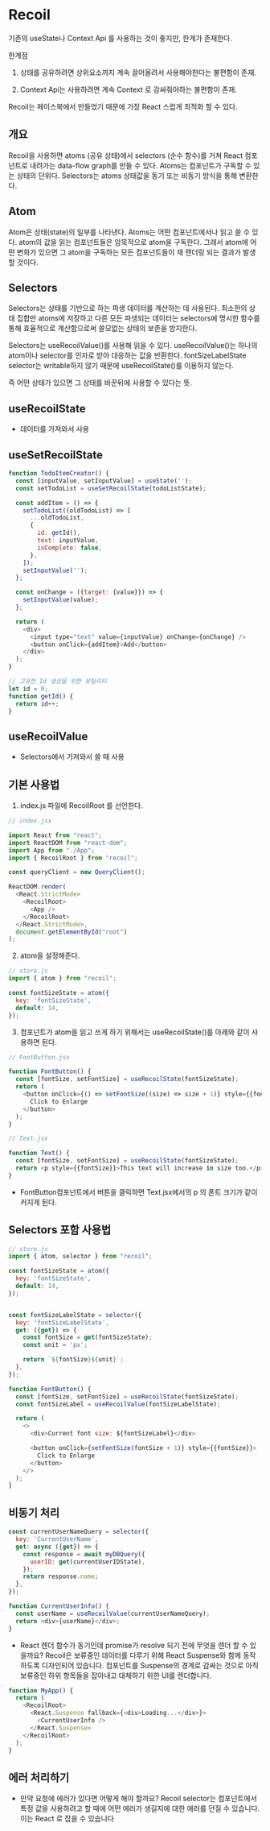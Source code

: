 # Recoil

기존의 useState나 Context Api 를 사용하는 것이 좋지만, 한계가 존재한다.

한계점

1. 상태를 공유하려면 상위요소까지 계속 끌어올려서 사용해야한다는 불편함이 존재.

2. Context Api는 사용하려면 계속 Context 로 감싸줘야하는 불편함이 존재.  


Recoil는 페이스북에서 만들었기 때문에 가장 React 스럽게 최적화 할 수 있다.

## 개요

Recoil을 사용하면 atoms (공유 상태)에서 selectors (순수 함수)를 거쳐 React 컴포넌트로 내려가는 data-flow graph를 만들 수 있다. Atoms는 컴포넌트가 구독할 수 있는 상태의 단위다. Selectors는 atoms 상태값을 동기 또는 비동기 방식을 통해 변환한다.

## Atom

Atom은 상태(state)의 일부를 나타낸다. Atoms는 어떤 컴포넌트에서나 읽고 쓸 수 있다. atom의 값을 읽는 컴포넌트들은 암묵적으로 atom을 구독한다. 그래서 atom에 어떤 변화가 있으면 그 atom을 구독하는 모든 컴포넌트들이 재 렌더링 되는 결과가 발생할 것이다.

## Selectors

Selectors는 상태를 기반으로 하는 파생 데이터를 계산하는 데 사용된다. 최소한의 상태 집합만 atoms에 저장하고 다른 모든 파생되는 데이터는 selectors에 명시한 함수를 통해 효율적으로 계산함으로써 쓸모없는 상태의 보존을 방지한다.

Selectors는 useRecoilValue()를 사용해 읽을 수 있다. useRecoilValue()는 하나의 atom이나 selector를 인자로 받아 대응하는 값을 반환한다. fontSizeLabelState selector는 writable하지 않기 때문에 useRecoilState()를 이용하지 않는다.

즉 어떤 상태가 있으면 그 상태를 바꾼뒤에 사용할 수 있다는 뜻.

## useRecoilState

- 데이터를 가져와서 사용

## useSetRecoilState

```javascript
function TodoItemCreator() {
  const [inputValue, setInputValue] = useState('');
  const setTodoList = useSetRecoilState(todoListState);

  const addItem = () => {
    setTodoList((oldTodoList) => [
      ...oldTodoList,
      {
        id: getId(),
        text: inputValue,
        isComplete: false,
      },
    ]);
    setInputValue('');
  };

  const onChange = ({target: {value}}) => {
    setInputValue(value);
  };

  return (
    <div>
      <input type="text" value={inputValue} onChange={onChange} />
      <button onClick={addItem}>Add</button>
    </div>
  );
}

// 고유한 Id 생성을 위한 유틸리티
let id = 0;
function getId() {
  return id++;
}
```

## useRecoilValue

- Selectors에서 가져와서 쓸 때 사용


## 기본 사용법   

1. index.js 파일에 RecoilRoot 를 선언한다.

```javascript
// index.jsx

import React from "react";
import ReactDOM from "react-dom";
import App from "./App";
import { RecoilRoot } from "recoil";

const queryClient = new QueryClient();

ReactDOM.render(
  <React.StrictMode>
    <RecoilRoot>
      <App />
    </RecoilRoot>
  </React.StrictMode>,
  document.getElementById("root")
);
```

2. atom을 설정해준다.

```javascript
// store.js
import { atom } from "recoil";

const fontSizeState = atom({
  key: 'fontSizeState',
  default: 14,
});
```

3. 컴포넌트가 atom을 읽고 쓰게 하기 위해서는 useRecoilState()를 아래와 같이 사용하면 된다.

```javascript
// FontButton.jsx

function FontButton() {
  const [fontSize, setFontSize] = useRecoilState(fontSizeState);
  return (
    <button onClick={() => setFontSize((size) => size + 1)} style={{fontSize}}>
      Click to Enlarge
    </button>
  );
}
```

```javascript
// Text.jsx

function Text() {
  const [fontSize, setFontSize] = useRecoilState(fontSizeState);
  return <p style={{fontSize}}>This text will increase in size too.</p>;
}
```

- FontButton컴포넌트에서 버튼을 클릭하면 Text.jsx에서의 p 의 폰트 크기가 같이 커지게 된다.


## Selectors 포함 사용법

```javascript
// store.js
import { atom, selector } from "recoil";

const fontSizeState = atom({
  key: 'fontSizeState',
  default: 14,
});


const fontSizeLabelState = selector({
  key: 'fontSizeLabelState',
  get: ({get}) => {
    const fontSize = get(fontSizeState);
    const unit = 'px';

    return `${fontSize}${unit}`;
  },
});
```

```javascript
function FontButton() {
  const [fontSize, setFontSize] = useRecoilState(fontSizeState);
  const fontSizeLabel = useRecoilValue(fontSizeLabelState);

  return (
    <>
      <div>Current font size: ${fontSizeLabel}</div>

      <button onClick={setFontSize(fontSize + 1)} style={{fontSize}}>
        Click to Enlarge
      </button>
    </>
  );
}
```

## 비동기 처리

```javascript
const currentUserNameQuery = selector({
  key: 'CurrentUserName',
  get: async ({get}) => {
    const response = await myDBQuery({
      userID: get(currentUserIDState),
    });
    return response.name;
  },
});

function CurrentUserInfo() {
  const userName = useRecoilValue(currentUserNameQuery);
  return <div>{userName}</div>;
}
```

-  React 렌더 함수가 동기인데 promise가 resolve 되기 전에 무엇을 렌더 할 수 있을까요? Recoil은 보류중인 데이터를 다루기 위해 React Suspense와 함께 동작하도록 디자인되어 있습니다. 컴포넌트를 Suspense의 경계로 감싸는 것으로 아직 보류중인 하위 항목들을 잡아내고 대체하기 위한 UI를 렌더합니다.

```javascript
function MyApp() {
  return (
    <RecoilRoot>
      <React.Suspense fallback={<div>Loading...</div>}>
        <CurrentUserInfo />
      </React.Suspense>
    </RecoilRoot>
  );
}
```

## 에러 처리하기

- 만약 요청에 에러가 있다면 어떻게 해야 할까요? Recoil selector는 컴포넌트에서 특정 값을 사용하려고 할 때에 어떤 에러가 생길지에 대한 에러를 던질 수 있습니다. 이는 React <ErrorBoundary>로 잡을 수 있습니다
